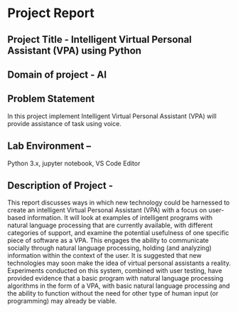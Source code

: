 
# Project Report 

## Project Title - Intelligent Virtual Personal Assistant (VPA) using Python
## Domain of project - AI
## Problem Statement
In this project implement Intelligent Virtual Personal Assistant (VPA) will provide assistance of task using voice.
## Lab Environment – 
Python 3.x, jupyter notebook, VS Code Editor
## Description of Project - 
This report discusses ways in which new technology could be harnessed to create an intelligent Virtual Personal Assistant (VPA) with a focus on user-based information. It will look at examples of intelligent programs with natural language processing that are currently available, with different categories of support, and examine the potential usefulness of one specific piece of software as a VPA. This engages the ability to communicate socially through natural language processing, holding (and analyzing) information within the context of the user. It is suggested that new technologies may soon make the idea of virtual personal assistants a reality. Experiments conducted on this system, combined with user testing, have provided evidence that a basic program with natural language processing algorithms in the form of a VPA, with basic natural language processing and the ability to function without the need for other type of human input (or programming) may already be viable.

